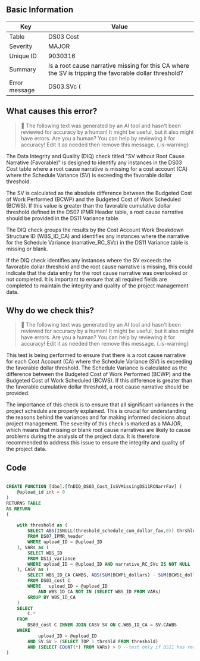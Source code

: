 ## Basic Information
| Key         | Value          |
|-------------|----------------|
| Table       | DS03 Cost |
| Severity    | MAJOR |
| Unique ID   | 9030316   |
| Summary     | Is a root cause narrative missing for this CA where the SV is tripping the favorable dollar threshold? |
| Error message | DS03.SVc (|BCWP - BCWS|) > |DS07.threshold_schedule_cum_dollar_fav| & DS11.narrative_RC_SVc is missing or blank (by DS03.WBS_ID_CA & DS11.WBS_ID). |

## What causes this error?

> :robot: The following text was generated by an AI tool and hasn't been reviewed for accuracy by a human! It might be useful, but it also might have errors. Are you a human? You can help by reviewing it for accuracy! Edit it as needed then remove this message.
{.is-warning}

The Data Integrity and Quality (DIQ) check titled "SV without Root Cause Narrative (Favorable)" is designed to identify any instances in the DS03 Cost table where a root cause narrative is missing for a cost account (CA) where the Schedule Variance (SV) is exceeding the favorable dollar threshold. 

The SV is calculated as the absolute difference between the Budgeted Cost of Work Performed (BCWP) and the Budgeted Cost of Work Scheduled (BCWS). If this value is greater than the favorable cumulative dollar threshold defined in the DS07 IPMR Header table, a root cause narrative should be provided in the DS11 Variance table. 

The DIQ check groups the results by the Cost Account Work Breakdown Structure ID (WBS_ID_CA) and identifies any instances where the narrative for the Schedule Variance (narrative_RC_SVc) in the DS11 Variance table is missing or blank. 

If the DIQ check identifies any instances where the SV exceeds the favorable dollar threshold and the root cause narrative is missing, this could indicate that the data entry for the root cause narrative was overlooked or not completed. It is important to ensure that all required fields are completed to maintain the integrity and quality of the project management data.
## Why do we check this?

> :robot: The following text was generated by an AI tool and hasn't been reviewed for accuracy by a human! It might be useful, but it also might have errors. Are you a human? You can help by reviewing it for accuracy! Edit it as needed then remove this message.
{.is-warning}

This test is being performed to ensure that there is a root cause narrative for each Cost Account (CA) where the Schedule Variance (SV) is exceeding the favorable dollar threshold. The Schedule Variance is calculated as the difference between the Budgeted Cost of Work Performed (BCWP) and the Budgeted Cost of Work Scheduled (BCWS). If this difference is greater than the favorable cumulative dollar threshold, a root cause narrative should be provided.

The importance of this check is to ensure that all significant variances in the project schedule are properly explained. This is crucial for understanding the reasons behind the variances and for making informed decisions about project management. The severity of this check is marked as a MAJOR, which means that missing or blank root cause narratives are likely to cause problems during the analysis of the project data. It is therefore recommended to address this issue to ensure the integrity and quality of the project data.
## Code

```sql

CREATE FUNCTION [dbo].[fnDIQ_DS03_Cost_IsSVMissingDS11RCNarrFav] (
	@upload_id int = 0
)
RETURNS TABLE
AS RETURN
(
	
	with threshold as (
		SELECT ABS(ISNULL(threshold_schedule_cum_dollar_fav,0)) thrshld
		FROM DS07_IPMR_header 
		WHERE upload_ID = @upload_ID
	), VARs as (
		SELECT WBS_ID 
		FROM DS11_variance
		WHERE upload_ID = @upload_ID AND narrative_RC_SVc IS NOT NULL
	), CASV as (
		SELECT WBS_ID_CA CAWBS, ABS(SUM(BCWPi_dollars) - SUM(BCWSi_dollars)) SV
		FROM DS03_cost C
		WHERE	upload_ID = @upload_ID
			AND WBS_ID_CA NOT IN (SELECT WBS_ID FROM VARs)
		GROUP BY WBS_ID_CA
	)
	SELECT 
		C.*
	FROM
		DS03_cost C INNER JOIN CASV SV ON C.WBS_ID_CA = SV.CAWBS
	WHERE
			upload_ID = @upload_ID
		AND SV.SV > (SELECT TOP 1 thrshld FROM threshold)
		AND (SELECT COUNT(*) FROM VARs) > 0 --test only if DS11 has records
)
```
